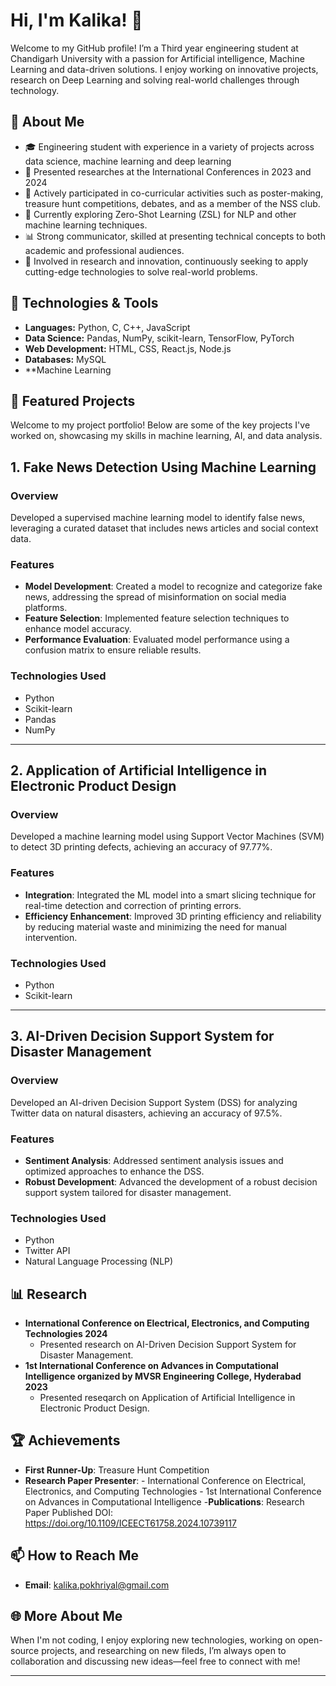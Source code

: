 # Hi, I'm Kalika! 👋

Welcome to my GitHub profile! I’m a Third year engineering student at Chandigarh University with a passion for Artificial intelligence, Machine Learning and data-driven solutions. I enjoy working on innovative projects, research on Deep Learning and solving real-world challenges through technology.

## 🚀 About Me

- 🎓 Engineering student with experience in a variety of projects across data science, machine learning and deep learning
- 🏅 Presented researches at the International Conferences in 2023 and 2024
- 🎯 Actively participated in co-curricular activities such as poster-making, treasure hunt competitions, debates, and as a member of the NSS club.
- 🌱 Currently exploring Zero-Shot Learning (ZSL) for NLP and other machine learning techniques.
- 📊 Strong communicator, skilled at presenting technical concepts to both academic and professional audiences.
- 🚀 Involved in research and innovation, continuously seeking to apply cutting-edge technologies to solve real-world problems.

## 🔧 Technologies & Tools

- **Languages:** Python, C, C++, JavaScript
- **Data Science:** Pandas, NumPy, scikit-learn, TensorFlow, PyTorch
- **Web Development:** HTML, CSS, React.js, Node.js
- **Databases:** MySQL
- **Machine Learning

## 🌟 Featured Projects

Welcome to my project portfolio! Below are some of the key projects I've worked on, showcasing my skills in machine learning, AI, and data analysis.

## 1. Fake News Detection Using Machine Learning

### Overview
Developed a supervised machine learning model to identify false news, leveraging a curated dataset that includes news articles and social context data.

### Features
- **Model Development**: Created a model to recognize and categorize fake news, addressing the spread of misinformation on social media platforms.
- **Feature Selection**: Implemented feature selection techniques to enhance model accuracy.
- **Performance Evaluation**: Evaluated model performance using a confusion matrix to ensure reliable results.

### Technologies Used
- Python
- Scikit-learn
- Pandas
- NumPy
  
---

## 2. Application of Artificial Intelligence in Electronic Product Design

### Overview
Developed a machine learning model using Support Vector Machines (SVM) to detect 3D printing defects, achieving an accuracy of 97.77%.

### Features
- **Integration**: Integrated the ML model into a smart slicing technique for real-time detection and correction of printing errors.
- **Efficiency Enhancement**: Improved 3D printing efficiency and reliability by reducing material waste and minimizing the need for manual intervention.

### Technologies Used
- Python
- Scikit-learn

---

## 3. AI-Driven Decision Support System for Disaster Management

### Overview
Developed an AI-driven Decision Support System (DSS) for analyzing Twitter data on natural disasters, achieving an accuracy of 97.5%.

### Features
- **Sentiment Analysis**: Addressed sentiment analysis issues and optimized approaches to enhance the DSS.
- **Robust Development**: Advanced the development of a robust decision support system tailored for disaster management.

### Technologies Used
- Python
- Twitter API
- Natural Language Processing (NLP)

## 📊 Research

- **International Conference on Electrical, Electronics, and Computing Technologies 2024**
  - Presented research on  AI-Driven Decision Support System for Disaster Management.
- **1st International Conference on Advances in Computational Intelligence organized by MVSR Engineering College, Hyderabad 2023**
  - Presented reseqarch on  Application of Artificial Intelligence in Electronic Product Design.

## 🏆 Achievements

- **First Runner-Up**: Treasure Hunt Competition
- **Research Paper Presenter**: - International Conference on Electrical, Electronics, and Computing Technologies 
                                - 1st International Conference on Advances in Computational Intelligence
-**Publications**: Research Paper Published
                   DOI: https://doi.org/10.1109/ICEECT61758.2024.10739117
                                  
## 📫 How to Reach Me

- **Email**: kalika.pokhriyal@gmail.com


## 🌐 More About Me

When I'm not coding, I enjoy exploring new technologies, working on open-source projects, and researching on new fileds, I’m always open to collaboration and discussing new ideas—feel free to connect with me!

---


